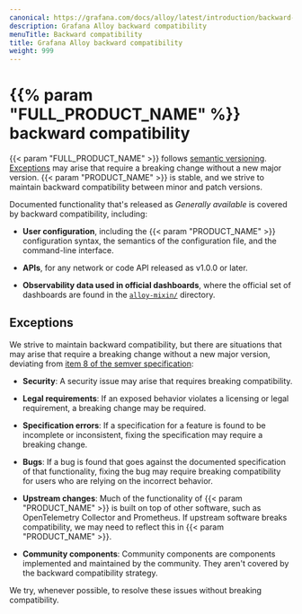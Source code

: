 ```yaml
---
canonical: https://grafana.com/docs/alloy/latest/introduction/backward-compatibility/
description: Grafana Alloy backward compatibility
menuTitle: Backward compatibility
title: Grafana Alloy backward compatibility
weight: 999
---
```


# {{% param "FULL_PRODUCT_NAME" %}} backward compatibility

{{< param "FULL_PRODUCT_NAME" >}} follows [semantic versioning][]. [Exceptions](#exceptions) may arise that require a breaking change without a new major version.
{{< param "PRODUCT_NAME" >}} is stable, and we strive to maintain backward compatibility between minor and patch versions.

Documented functionality that's released as _Generally available_ is covered by backward compatibility, including:

- **User configuration**, including the {{< param "PRODUCT_NAME" >}} configuration syntax, the semantics of the configuration file, and the command-line interface.

- **APIs**, for any network or code API released as v1.0.0 or later.

- **Observability data used in official dashboards**, where the official set of dashboards are found in the [`alloy-mixin/`][alloy-mixin] directory.

## Exceptions

We strive to maintain backward compatibility, but there are situations that may arise that require a breaking change without a new major version, deviating from [item 8 of the semver specification][]:

- **Security**: A security issue may arise that requires breaking compatibility.

- **Legal requirements**: If an exposed behavior violates a licensing or legal requirement, a breaking change may be required.

- **Specification errors**: If a specification for a feature is found to be incomplete or inconsistent, fixing the specification may require a breaking change.

- **Bugs**: If a bug is found that goes against the documented specification of that functionality, fixing the bug may require breaking compatibility for users who are relying on the incorrect behavior.

- **Upstream changes**: Much of the functionality of {{< param "PRODUCT_NAME" >}} is built on top of other software, such as OpenTelemetry Collector and Prometheus. If upstream software breaks compatibility, we may need to reflect this in {{< param "PRODUCT_NAME" >}}.

- **Community components**: Community components are components implemented and maintained by the community. They aren't covered by the backward compatibility strategy.

We try, whenever possible, to resolve these issues without breaking compatibility.

[semantic versioning]: https://semver.org/
[item 8 of the semver specification]: https://semver.org/spec/v2.0.0.html#spec-item-8
[alloy-mixin]: https://github.com/grafana/alloy/tree/main/operations/alloy-mixin
